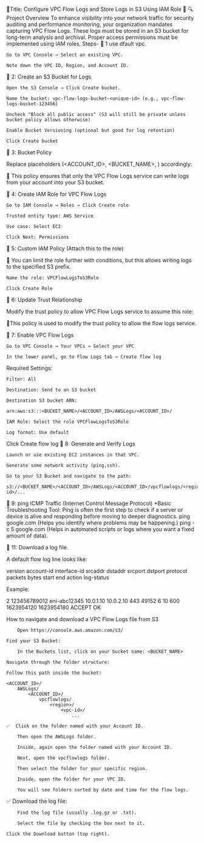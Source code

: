 🚀Title: Configure VPC Flow Logs and Store Logs in S3 Using IAM Role
🔗 🔍Project Overview 
To enhance visibility into your network traffic for security auditing and performance monitoring, your organization mandates capturing VPC Flow Logs. These logs must be stored in an S3 bucket for long-term analysis and archival. Proper access permissions must be implemented using IAM roles.
Steps-
🔗 1 use dfault vpc.

    Go to VPC Console → Select an existing VPC.

    Note down the VPC ID, Region, and Account ID.

🔗 2: Create an S3 Bucket for Logs
   
    Open the S3 Console → Click Create bucket.

    Name the bucket: vpc-flow-logs-bucket-<unique-id> (e.g., vpc-flow-logs-bucket-123456)

    Uncheck "Block all public access" (S3 will still be private unless bucket policy allows otherwise)

    Enable Bucket Versioning (optional but good for log retention)

    Click Create bucket

🔗  3: Bucket Policy 

Replace placeholders (<ACCOUNT_ID>, <BUCKET_NAME>, <REGION>) accordingly:

📌 This policy ensures that only the VPC Flow Logs service can write logs from your account into your S3 bucket.

🔗 4: Create IAM Role for VPC Flow Logs

    Go to IAM Console → Roles → Click Create role

    Trusted entity type: AWS Service

    Use case: Select EC2 

    Click Next: Permissions

🔗  5: Custom IAM Policy (Attach this to the role)

📌 You can limit the role further with conditions, but this allows writing logs to the specified S3 prefix.

    Name the role: VPCFlowLogsToS3Role

    Click Create Role

🔗  6: Update Trust Relationship

Modify the trust policy to allow VPC Flow Logs service to assume this role:

📌This policy is used to modify the trust policy to allow the flow logs service.

🔗 7: Enable VPC Flow Logs

    Go to VPC Console → Your VPCs → Select your VPC

    In the lower panel, go to Flow Logs tab → Create flow log

Required Settings:

    Filter: All 

    Destination: Send to an S3 bucket

    Destination S3 bucket ARN:

    arn:aws:s3:::<BUCKET_NAME>/<ACCOUNT_ID>/AWSLogs/<ACCOUNT_ID>/

    IAM Role: Select the role VPCFlowLogsToS3Role

    Log format: Use default 

Click Create flow log
🔗  8: Generate and Verify Logs

    Launch or use existing EC2 instances in that VPC.

    Generate some network activity (ping,ssh).

    Go to your S3 Bucket and navigate to the path:

    s3://<BUCKET_NAME>/<ACCOUNT_ID>/AWSLogs/<ACCOUNT_ID>/vpcflowlogs/<region>/<vpc-id>/...


🔗 9: ping ICMP Traffic (Internet Control Message Protocol)
    *Basic Troubleshooting Tool:
     Ping is often the first step to check if a server or device is alive and responding before moving to deeper diagnostics.
     ping google.com (Helps you identify where problems may be happening.)
     ping -c 5 google.com (Helps in automated scripts or logs where you want a fixed amount of data).


🔗 11: Download a log file.

A default flow log line looks like:

version account-id interface-id srcaddr dstaddr srcport dstport protocol packets bytes start end action log-status

Example:

2 123456789012 eni-abc12345 10.0.1.10 10.0.2.10 443 49152 6 10 600 1623954120 1623954180 ACCEPT OK

   How to navigate and download a VPC Flow Logs file from S3

        Open https://console.aws.amazon.com/s3/

    Find your S3 Bucket:

        In the Buckets list, click on your bucket name: <BUCKET_NAME>

    Navigate through the folder structure:

    Follow this path inside the bucket:

    <ACCOUNT_ID>/
        AWSLogs/
            <ACCOUNT_ID>/
                vpcflowlogs/
                    <region>/
                        <vpc-id>/
                            ...

    ✅  Click on the folder named with your Account ID.

        Then open the AWSLogs folder.

        Inside, again open the folder named with your Account ID.

        Next, open the vpcflowlogs folder.

        Then select the folder for your specific region.

        Inside, open the folder for your VPC ID.

        You will see folders sorted by date and time for the flow logs.

   ✅  Download the log file:

        Find the log file (usually .log.gz or .txt).

        Select the file by checking the box next to it.

    Click the Download button (top right).




